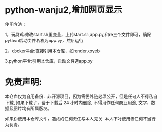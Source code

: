 # python-wanju2,增加网页显示

使用方法：

1，玩具鸡:修改start.sh里变量，上传start.sh,app.py,和re三个文件即可，确保python启动文件名称为app.py，然后运行

2，docker平台:直接引用本仓库，如render,koyeb

3,python平台:引用本仓库，启动文件选app.py


# 免责声明:

本仓库仅为自用备份，非开源项目，因为需要外链必须公开，但是任何人不得私自下载, 如果下载了，请于下载后 24 小时内删除, 不得用作任何商业用途, 文字、数据及图片均有所属版权。 

如果你使用本仓库文件，造成的任何责任与本人无关, 本人不对使用者任何不当行为负责。

